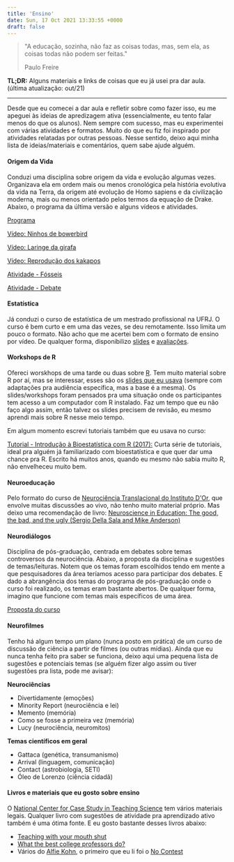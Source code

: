 ```yaml
---
title: 'Ensino'
date: Sun, 17 Oct 2021 13:33:55 +0000
draft: false
---
```


> "A educação, sozinha, não faz as coisas todas, mas, sem ela, as coisas todas não podem ser feitas."
> 
> Paulo Freire

**TL;DR:** Alguns materiais e links de coisas que eu já usei pra dar aula. (última atualização: out/21)

* * *

Desde que eu comecei a dar aula e refletir sobre como fazer isso, eu me apeguei às ideias de apredizagem ativa (essencialmente, eu tento falar menos do que os alunos). Nem sempre com sucesso, mas eu experimentei com várias atividades e formatos. Muito do que eu fiz foi inspirado por atividades relatadas por outras pessoas. Nesse sentido, deixo aqui minha lista de ideias/materiais e comentários, quem sabe ajude alguém.

#### Origem da Vida

Conduzi uma disciplina sobre origem da vida e evolução algumas vezes. Organizava ela em ordem mais ou menos cronológica pela história evolutiva da vida na Terra, da origem até evolução de Homo sapiens e da civilização moderna, mais ou menos orientado pelos termos da equação de Drake. Abaixo, o programa da última versão e alguns vídeos e atividades.

[Programa](https://www.dropbox.com/scl/fi/k779pocaatvt0nvijokpp/calend-rio_origem.xlsx?dl=0&rlkey=5im1l0mzrbla2fslsvv959dcb)

[Vídeo: Ninhos de bowerbird](https://www.youtube.com/watch?v=ihcHLbgaWbg)

[Vídeo: Laringe da girafa](https://www.youtube.com/watch?v=cO1a1Ek-HD0)

[Vídeo: Reprodução dos kakapos](https://www.youtube.com/watch?v=hV6-oNRSqCk)

[Atividade - Fósseis](https://www.dropbox.com/s/wpuwi6whe53t8ui/atividade_f%C3%B3sseis.zip?dl=0)

[Atividade - Debate](https://www.dropbox.com/s/99nrjblks3x32ri/atividade-debate-origem.zip?dl=0)

#### Estatística

Já conduzi o curso de estatística de um mestrado profissional na UFRJ. O curso é bem curto e em uma das vezes, se deu remotamente. Isso limita um pouco o formato. Não acho que me acertei bem com o formato de ensino por vídeo. De qualquer forma, disponibilizo [slides](https://www.dropbox.com/s/hkcxm3ftposn9bm/Estat%C3%ADstica%20MP%202020.pdf?dl=0) e [avaliações](https://www.dropbox.com/s/nrsn5pmil5bijdk/avaliacoes-estatistica.zip?dl=0). 

#### Workshops de R

Ofereci worskhops de uma tarde ou duas sobre [R](http://cran.r-project.org/). Tem muito material sobre R por aí, mas se interessar, esses são os [slides que eu usava](https://www.dropbox.com/s/cozesj07lipa8ue/workshop-r-2019.zip?dl=0) (sempre com adaptações pra audiência específica, mas a base é a mesma). Os slides/workshops foram pensados pra uma situação onde os participantes tem acesso a um computador com R instalado. Faz um tempo que eu não faço algo assim, então talvez os slides precisem de revisão, eu mesmo aprendi mais sobre R nesse meio tempo.

Em algum momento escrevi tutoriais também que eu usava no curso:

[Tutorial - Introdução à Bioestatística com R (2017):](http://kneves.org/notas/tutorial-bioestatistica-com-r/) Curta série de tutoriais, ideal pra alguém já familiarizado com bioestatística e que quer dar uma chance pra R. Escrito há muitos anos, quando eu mesmo não sabia muito R, não envelheceu muito bem.

#### Neuroeducação

Pelo formato do curso de [Neurociência Translacional do Instituto D'Or](https://www.rededorsaoluiz.com.br/instituto/idor/ensino/extensao/neurociencia-translacional-saude-educacao-e-sociedade), que envolve muitas discussões ao vivo, não tenho muito material próprio. Mas deixo uma recomendação de livro: [Neuroscience in Education: The good, the bad, and the ugly (Sergio Della Sala and Mike Anderson)](https://oxford.universitypressscholarship.com/view/10.1093/acprof:oso/9780199600496.001.0001/acprof-9780199600496)

#### Neurodiálogos

Disciplina de pós-graduação, centrada em debates sobre temas controversos da neurociência. Abaixo, a proposta da disciplina e sugestões de temas/leituras. Notem que os temas foram escolhidos tendo em mente a que pesquisadores da área teríamos acesso para participar dos debates. E dado a abrangência dos temas do programa de pós-graduação onde o curso foi realizado, os temas eram bastante abertos. De qualquer forma, imagino que funcione com temas mais específicos de uma área. 

[Proposta do curso](https://www.dropbox.com/s/rysjzkv3i9bfol0/Di%C3%A1logos%20em%20Neuroci%C3%AAncia.pdf?dl=0)

#### Neurofilmes

Tenho há algum tempo um plano (nunca posto em prática) de um curso de discussão de ciência a partir de filmes (ou outras mídias). Ainda que eu nunca tenha feito pra saber se funciona, deixo aqui uma pequena lista de sugestões e potenciais temas (se alguém fizer algo assim ou tiver sugestões pra lista, pode me avisar): 

**Neurociências**

*   Divertidamente (emoções)
*   Minority Report (neurociência e lei)
*   Memento (memória)
*   Como se fosse a primeira vez (memória)
*   Lucy (neurociência, neuromitos)

**Temas científicos em geral**

*   Gattaca (genética, transumanismo)
*   Arrival (linguagem, comunicação)
*   Contact (astrobiologia, SETI)
*   Óleo de Lorenzo (ciência cidadã)

#### Livros e materiais que eu gosto sobre ensino

O [National Center for Case Study in Teaching Science](https://sciencecases.lib.buffalo.edu/collection/) tem vários materiais legais. Qualquer livro com sugestões de atividade pra aprendizado ativo também é uma ótima fonte. E eu gosto bastante desses livros abaixo:

*   [Teaching with your mouth shut](https://www.goodreads.com/book/show/1173459.Teaching_with_Your_Mouth_Shut)
*   [What the best college professors do?](https://www.hup.harvard.edu/catalog.php?isbn=9780674013254)
*   Vários do [Alfie Kohn](https://www.alfiekohn.org/books/), o primeiro que eu li foi o [No Contest](https://www.alfiekohn.org/contest/)